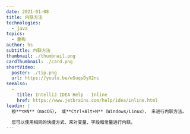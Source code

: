 ```yaml
---
date: 2021-01-08
title: 内联方法
technologies:
  - java
topics:
  - 重构
author: hs
subtitle: 内联方法
thumbnail: ./thumbnail.png
cardThumbnail: ./card.png
shortVideo:
  poster: ./tip.png
  url: https://youtu.be/wSuqsDyX2nc
seealso:
  - 
    title: IntelliJ IDEA Help - Inline
    href: https://www.jetbrains.com/help/idea/inline.html
leadin: |
  按**⌥⌘N**（macOS）， 或**Ctrl+Alt+N**（Windows/Linux）， 来进行内联方法。

  您可以使用相同的快捷方式、来对变量、字段和常量进行内联。
---
```


